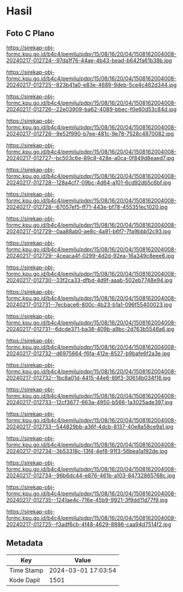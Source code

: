 # Hasil

## Foto C Plano

https://sirekap-obj-formc.kpu.go.id/b4c4/pemilu/pdpr/15/08/16/20/04/1508162004008-20240217-012724--97da1f76-44ae-4b43-bead-b642fa61b38b.jpg

https://sirekap-obj-formc.kpu.go.id/b4c4/pemilu/pdpr/15/08/16/20/04/1508162004008-20240217-012725--823b41a0-e83e-4689-9deb-5ce4c462d344.jpg

https://sirekap-obj-formc.kpu.go.id/b4c4/pemilu/pdpr/15/08/16/20/04/1508162004008-20240217-012726--22e03909-ba62-4089-bbec-f0e60d53c84d.jpg

https://sirekap-obj-formc.kpu.go.id/b4c4/pemilu/pdpr/15/08/16/20/04/1508162004008-20240217-012726--9e52f990-b7ee-481c-9e78-7528c4870082.jpg

https://sirekap-obj-formc.kpu.go.id/b4c4/pemilu/pdpr/15/08/16/20/04/1508162004008-20240217-012727--bc503c6e-89c8-428e-a0ca-0f849d8eaed7.jpg

https://sirekap-obj-formc.kpu.go.id/b4c4/pemilu/pdpr/15/08/16/20/04/1508162004008-20240217-012728--128a4cf7-09bc-4d64-a101-6cd92db5c6bf.jpg

https://sirekap-obj-formc.kpu.go.id/b4c4/pemilu/pdpr/15/08/16/20/04/1508162004008-20240217-012728--67057ef5-ff71-443e-bf78-455351ec1020.jpg

https://sirekap-obj-formc.kpu.go.id/b4c4/pemilu/pdpr/15/08/16/20/04/1508162004008-20240217-012729--0aa88ab0-ae8c-4a91-b6f7-7fa9bbb12c93.jpg

https://sirekap-obj-formc.kpu.go.id/b4c4/pemilu/pdpr/15/08/16/20/04/1508162004008-20240217-012729--4ceaca4f-0299-4d2d-92ea-16a349c8eee6.jpg

https://sirekap-obj-formc.kpu.go.id/b4c4/pemilu/pdpr/15/08/16/20/04/1508162004008-20240217-012730--33f2ca33-dfbd-4d9f-aaab-502eb7748e94.jpg

https://sirekap-obj-formc.kpu.go.id/b4c4/pemilu/pdpr/15/08/16/20/04/1508162004008-20240217-012731--7ecbace6-800c-4b23-b1a1-096f55400023.jpg

https://sirekap-obj-formc.kpu.go.id/b4c4/pemilu/pdpr/15/08/16/20/04/1508162004008-20240217-012731--6dcde371-ba38-409b-a9bc-2d763b5546a6.jpg

https://sirekap-obj-formc.kpu.go.id/b4c4/pemilu/pdpr/15/08/16/20/04/1508162004008-20240217-012732--d6975664-f6fa-412e-8527-b9bafe6f2a3e.jpg

https://sirekap-obj-formc.kpu.go.id/b4c4/pemilu/pdpr/15/08/16/20/04/1508162004008-20240217-012732--1bc8a01d-4415-44e6-89f3-30614b034f16.jpg

https://sirekap-obj-formc.kpu.go.id/b4c4/pemilu/pdpr/15/08/16/20/04/1508162004008-20240217-012733--12cf3677-663a-4950-b566-1a3025ade397.jpg

https://sirekap-obj-formc.kpu.go.id/b4c4/pemilu/pdpr/15/08/16/20/04/1508162004008-20240217-012733--544829bb-a36f-4dcb-8137-40e8a58ce9a1.jpg

https://sirekap-obj-formc.kpu.go.id/b4c4/pemilu/pdpr/15/08/16/20/04/1508162004008-20240217-012734--3b53318c-13f4-4ef8-91f3-56bea1a192de.jpg

https://sirekap-obj-formc.kpu.go.id/b4c4/pemilu/pdpr/15/08/16/20/04/1508162004008-20240217-012734--96b6dc44-e876-461b-a103-84732865768c.jpg

https://sirekap-obj-formc.kpu.go.id/b4c4/pemilu/pdpr/15/08/16/20/04/1508162004008-20240217-012735--1241ae4c-716e-45b9-9921-3f9dd11d77f9.jpg

https://sirekap-obj-formc.kpu.go.id/b4c4/pemilu/pdpr/15/08/16/20/04/1508162004008-20240217-012725--f3adf6cb-4f48-4629-8886-caa94d7514f2.jpg


## Metadata

| Key        | Value               |
| ---------- | ------------------- |
| Time Stamp | 2024-03-01 17:03:54 |
| Kode Dapil | 1501                |



